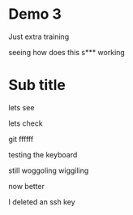 # Demo 3

Just extra training 

seeing how does this s*** working

# Sub title

lets see

lets check

git 
ffffff

testing the keyboard

still woggoling
wiggiling 

now better 

I deleted an ssh key